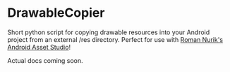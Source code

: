 # DrawableCopier
Short python script for copying drawable resources into your Android project from an external /res directory. Perfect for use with [Roman Nurik's Android Asset Studio](http://romannurik.github.io/AndroidAssetStudio/icons-generic.html)!

Actual docs coming soon.
